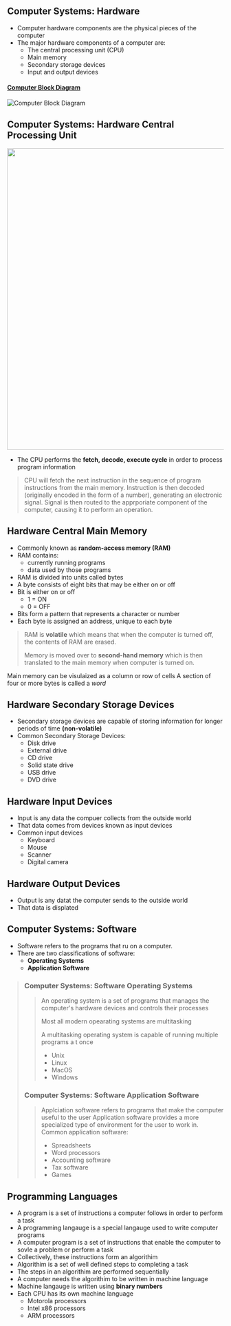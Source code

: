 

## Computer Systems: Hardware

- Computer hardware components are the physical pieces of the computer
- The major hardware components of a computer are:
    - The central processing unit (CPU)
    - Main memory
    - Secondary storage devices
    - Input and output devices
#### <u> Computer Block Diagram </u>

![Computer Block Diagram](https://lucid.app/publicSegments/view/668c4f02-3ba6-48cf-9f80-c5d1b9712f07/image.png)

## Computer Systems: Hardware Central Processing Unit

<img src="https://lucid.app/publicSegments/view/2b928257-aa68-4546-9c50-2c56b210912d/image.png" width="700">

- The CPU performs the **fetch, decode, execute cycle** in order to process program information
> CPU will fetch the next instruction in the sequence of program instructions from the main memory.
> Instruction is then decoded (originally encoded in the form of a number), generating an electronic signal.
> Signal is then routed to the apprporiate component of the computer, causing it to perform an operation.


## Hardware Central Main Memory
- Commonly known as **random-access memory \(RAM\)**
- RAM contains:
    - currently running programs
    - data used by those programs
- RAM is divided into units called bytes
- A byte consists of eight bits that may be either on or off
- Bit is either on or off
    - 1 = ON
    - 0 = OFF
- Bits form a pattern that represents a character or number
- Each byte is assigned an address, unique to each byte
> RAM is **volatile** which means that when the computer is turned off, the contents of RAM are erased\.
>
>Memory is moved over to **second-hand memory** which is then translated to the main memory when computer is turned on\.

Main memory can be visulaized as a column or row of cells
A section of four or more bytes is called a *word*

## Hardware Secondary Storage Devices
- Secondary storage devices are capable of storing information for longer periods of time **\(non-volatile\)**
- Common Secondary Storage Devices:
    - Disk drive
    - External drive
    - CD drive
    - Solid state drive
    - USB drive
    - DVD drive

## Hardware Input Devices
- Input is any data the compuer collects from the outside world
- That data comes from devices known as input devices
- Common input devices
    - Keyboard
    - Mouse
    - Scanner
    - Digital camera

## Hardware Output Devices
- Output is any datat the computer sends to the outside world
- That data is displated 

## Computer Systems: Software
- Software refers to the programs that ru on a computer\.
- There are two classifications of software:
    - **Operating Systems**
    - **Application Software**

>### Computer Systems: Software Operating Systems
>>An operating system is a set of programs that manages the computer's hardware devices and controls their processes
>>
>>Most all modern opearating systems are multitasking
>>
>>A multitasking operating system is capable of running multiple programs a t once
>>- Unix
>>- Linux
>>- MacOS
>>- Windows
>### Computer Systems: Software Application Software
>>Applciation software refers to programs that make the computer useful to the user
>>Application software provides a more specialized type of environment for the user to work in.
>>Common application software:
>>- Spreadsheets
>>- Word processors
>>- Accounting software
>>- Tax software
>>- Games
>  

## Programming Languages
- A program is a set of instructions a computer follows in order to perform a task
- A programming langauge is a special langauge used to write computer programs
- A computer program is a set of instructions that enable the computer to sovle a problem or perform a task
- Collectively, these instructions form an algorithim
- Algorithim is a set of well defined steps to completing a task
- The steps in an algorithim are performed sequentially
- A computer needs the algorithim to be written in machine language
- Machine langauge is written using **binary numbers**
- Each CPU has its own machine language
    - Motorola processors
    - Intel x86 processors
    - ARM processors

